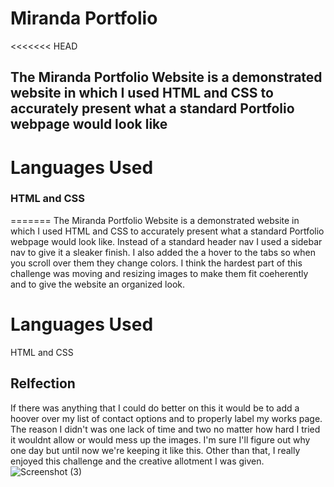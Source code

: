# Miranda Portfolio
<<<<<<< HEAD
## The Miranda Portfolio Website is a demonstrated website in which I used HTML and CSS to accurately present what a standard Portfolio webpage would look like

# Languages Used
### HTML and CSS
=======
 The Miranda Portfolio Website is a demonstrated website in which I used HTML and CSS to accurately present what a standard Portfolio webpage would look like.
 Instead of a standard header nav I used a sidebar nav to give it a sleaker finish. I also added the a hover to the tabs so when you scroll over them they change colors.
 I think the hardest part of this challenge was moving and resizing images to make them fit coeherently and to give the website an organized look.  

# Languages Used
 HTML and CSS
 
 ## Relfection
 If there was anything that I could do better on this it would be to add a hoover over my list of contact options and to properly label my works page. 
 The reason I didn't was one lack of time and two no matter how hard I tried it wouldnt allow or would mess up the images. I'm sure I'll figure out why one 
 day but until now we're keeping it like this. Other than that, I really enjoyed this challenge and the creative allotment I was given. 
![Screenshot (3)](https://user-images.githubusercontent.com/91912984/202995801-6bb232b7-cd5b-408d-9fcf-f4921f4ab4b7.png)
